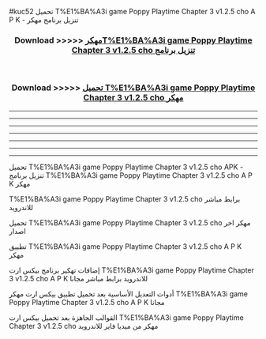 #kuc52 تحميل T%E1%BA%A3i game Poppy Playtime Chapter 3 v1.2.5 cho  A P K - تنزيل برنامج مهكر



<div align="center">
<h3>Download >>>>> <a href="https://runaway1.web.app/?sq=T%E1%BA%A3i game Poppy Playtime Chapter 3 v1.2.5 cho ">مهكرT%E1%BA%A3i game Poppy Playtime Chapter 3 v1.2.5 cho  تنزيل برنامج</a></h3><br>

<h3>Download >>>>> <a href="https://runaway1.web.app/?sq=T%E1%BA%A3i game Poppy Playtime Chapter 3 v1.2.5 cho ">تحميل T%E1%BA%A3i game Poppy Playtime Chapter 3 v1.2.5 cho  مهكر</a></h3>
</div>


----------------------------------------------------------

----------------------------------------------------------

----------------------------------------------------------

----------------------------------------------------------

----------------------------------------------------------

----------------------------------------------------------

----------------------------------------------------------

تحميل T%E1%BA%A3i game Poppy Playtime Chapter 3 v1.2.5 cho  APK - تنزيل برنامج T%E1%BA%A3i game Poppy Playtime Chapter 3 v1.2.5 cho  A P K مهكر

T%E1%BA%A3i game Poppy Playtime Chapter 3 v1.2.5 cho  برابط مباشر للاندرويد

تحميل T%E1%BA%A3i game Poppy Playtime Chapter 3 v1.2.5 cho  مهكر اخر اصدار

تطبيق T%E1%BA%A3i game Poppy Playtime Chapter 3 v1.2.5 cho  A P K مهكر

إضافات تهكير برنامج بيكس ارت T%E1%BA%A3i game Poppy Playtime Chapter 3 v1.2.5 cho  A P K للاندرويد برابط مباشر مجانا

أدوات التعديل الأساسية بعد تحميل تطبيق بيكس ارت مهكر T%E1%BA%A3i game Poppy Playtime Chapter 3 v1.2.5 cho  A P K مجانا

القوالب الجاهزة بعد تحميل بيكس ارت T%E1%BA%A3i game Poppy Playtime Chapter 3 v1.2.5 cho  مهكر من ميديا فاير للاندرويد


